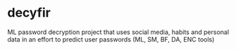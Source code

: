 # decyfir
ML password decryption project that uses social media, habits and personal data in an effort to predict user passwords (ML, SM, BF, DA, ENC tools)
